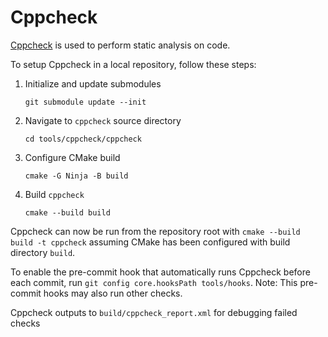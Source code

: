 # Cppcheck

[Cppcheck](https://cppcheck.sourceforge.io/) is used to perform static analysis on code.

To setup Cppcheck in a local repository, follow these steps:

1. Initialize and update submodules

   `git submodule update --init`

2. Navigate to `cppcheck` source directory

   `cd tools/cppcheck/cppcheck`

3. Configure CMake build

   `cmake -G Ninja -B build`

4. Build `cppcheck`

   `cmake --build build`

Cppcheck can now be run from the repository root with `cmake --build build -t cppcheck` assuming CMake has been configured with build directory `build`.

To enable the pre-commit hook that automatically runs Cppcheck before each commit, run `git config core.hooksPath tools/hooks`. Note: This pre-commit hooks may also run other checks.

Cppcheck outputs to `build/cppcheck_report.xml` for debugging failed checks